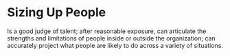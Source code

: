 # Sizing Up People 

Is a good judge of talent; after reasonable exposure, can articulate the strengths and limitations of people inside or outside the organization; can accurately project what people are likely to do across a variety of situations.